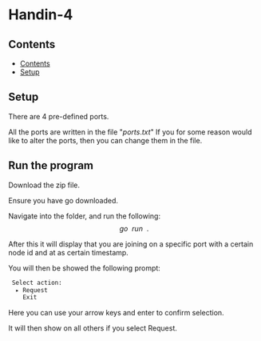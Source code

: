 # Handin-4

## Contents

- [Contents](#Contents)
- [Setup](#Setup)

## Setup

There are 4 pre-defined ports.

All the ports are written in the file "$ports.txt$"
If you for some reason would like to alter the ports, then you can change them in the file.

## Run the program

Download the zip file.

Ensure you have go downloaded.

Navigate into the folder, and run the following: 
$$ go \:\: run \:\:  . $$

After this it will display that you are joining on a specific port with a certain node id and at as certain timestamp.

You will then be showed the following prompt:
``` bash
 Select action: 
  ▸ Request
    Exit
```
Here you can use your arrow keys and enter to confirm selection.

It will then show on all others if you select Request.






